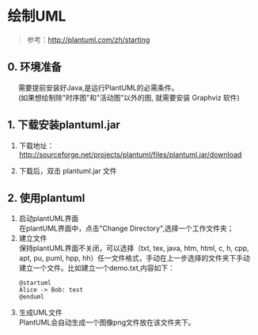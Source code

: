 # 绘制UML
> 参考：http://plantuml.com/zh/starting
## 0. 环境准备
&ensp; &ensp; 需要提前安装好Java,是运行PlantUML的必需条件。  
&ensp; &ensp; (如果想绘制除"时序图"和"活动图"以外的图, 就需要安装 Graphviz 软件)

## 1. 下载安装plantuml.jar
1. 下载地址：http://sourceforge.net/projects/plantuml/files/plantuml.jar/download

2. 下载后，双击 plantuml.jar 文件

## 2. 使用plantuml
1. 启动plantUML界面  
    在plantUML界面中，点击"Change Directory",选择一个工作文件夹；
2. 建立文件  
    保持plantUML界面不关闭，可以选择（txt, tex, java, htm, html, c, h, cpp, apt, pu, puml, hpp, hh）任一文件格式，手动在上一步选择的文件夹下手动建立一个文件。比如建立一个demo.txt,内容如下：
    ```
    @startuml
    Alice -> Bob: test
    @enduml
    ```
3. 生成UML文件  
    PlantUML会自动生成一个图像png文件放在该文件夹下。
